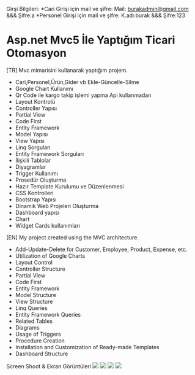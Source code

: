 Girşi Bilgileri:
*Cari Girişi için mail ve şifre:
 Mail: burakadmin@gmail.com &&& Şifre:a
*Personel Girişi için mail ve şifre:
 K.adı:burak &&& Şifre:123
# Asp.net Mvc5 İle Yaptığım Ticari Otomasyon
[TR] Mvc mimarisini kullanarak yaptığım projem. 
* Cari,Personel,Ürün,Gider vb Ekle-Güncelle-Silme 
* Google Chart Kullanımı
* Qr Code ile kargo takip işlemi yapma Api kullanmadan
* Layout Kontrolü
* Controller Yapısı
* Partial View
* Code First
* Entity Framework
* Model Yapısı
* View Yapısı
* Linq Sorguları
* Entity Framework Sorguları
* İlişkili Tablolar
* Diyagramlar
* Trigger Kullanımı
* Prosedür Oluşturma
* Hazır Template Kurulumu ve Düzenlenmesi
* CSS Kontrolleri
* Bootstrap Yapısı
* Dinamik Web Projeleri Oluşturma
* Dashboard yapısı
* Chart
* Widget Cards kullanımları


[EN] My project created using the MVC architecture.
* Add-Update-Delete for Customer, Employee, Product, Expense, etc.
* Utilization of Google Charts
* Layout Control
* Controller Structure
* Partial View
* Code First
* Entity Framework
* Model Structure
* View Structure
* Linq Queries
* Entity Framework Queries
* Related Tables
* Diagrams
* Usage of Triggers
* Procedure Creation
* Installation and Customization of Ready-made Templates
* Dashboard Structure

Screen Shoot & Ekran Görüntüleri
<img src="https://i.hizliresim.com/opjgrx9.png">
<img src="https://i.hizliresim.com/b0kc2d9.png">
<img src="https://i.hizliresim.com/qgrgzaq.png">
<img src="https://i.hizliresim.com/p2aryqk.png">

